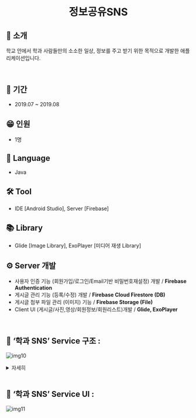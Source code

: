 <h1 align="center">
  정보공유SNS
</h1>


## 👋 소개
학교 안에서 학과 사람들만의 소소한 일상, 정보를 주고 받기 위한 목적으로 개발한 애플리케이션입니다.


<br>


## 📅 기간
- 2019.07 ~ 2019.08

## 😁 인원
- 1명

## 🔨 Language
- Java

## 🛠 Tool
- IDE [Android Studio], Server [Firebase]

## 📚 Library
- Glide [Image Library], ExoPlayer [미디어 재생 Library]

## ⚙️ Server 개발 
-	사용자 인증 기능 (회원가입/로그인/Email기반 비밀번호재설정) 개발 / <b>Firebase Authentication</b>
-	게시글 관리 기능 (등록/수정) 개발 / <b>Firebase Cloud Firestore (DB)</b>
-	게시글 첨부 파일 관리 (이미지) 기능 / <b>Firebase Storage (File)</b>
-	Client UI (게시글/사진,영상/회원정보/회원리스트)개발 / <b>Glide, ExoPlayer</b>


<br>

## 👀 ‘학과 SNS’ Service 구조 :
![img10](https://user-images.githubusercontent.com/39355400/161201685-0b479319-143a-465d-832b-2308ab1dd816.PNG)

<details>
    <summary>자세히</summary>

<!-- summary 아래 한칸 공백 두고 내용 삽입 -->
< Authentication를 사용한 비밀번호 재설정 > 
|1) 재설정할 이메일 입력|2) 해당 이메일로 변경메일 발송 후, 변경|
|---|---|
|![img1](https://user-images.githubusercontent.com/39355400/161195591-794bb3cb-bbc2-423c-9ec0-8efcf6def735.PNG)|![img2](https://user-images.githubusercontent.com/39355400/161195628-d5b8a5b6-d21d-4667-828c-3f234d98671f.PNG)|

< Cloud Firestore를 사용한 게시글, 회원정보 데이터 관리 >
||
|---|
|![img1](https://user-images.githubusercontent.com/39355400/161195591-794bb3cb-bbc2-423c-9ec0-8efcf6def735.PNG)|

< Storage를 이용한 이미지, 동영상 데이터 관리 >
||
|---|
|![img1](https://user-images.githubusercontent.com/39355400/161195591-794bb3cb-bbc2-423c-9ec0-8efcf6def735.PNG)|  
</details>


<br>

## 👀 ‘학과 SNS’ Service UI : 
![img11](https://user-images.githubusercontent.com/39355400/161201689-72449f14-1eff-47ff-b0f5-6f3f9fdd6e15.PNG)

